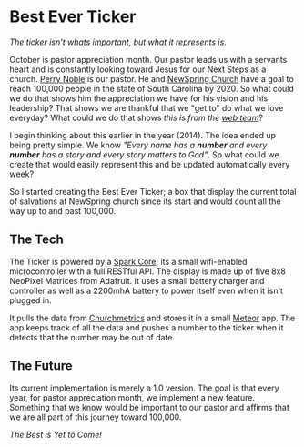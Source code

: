 Best Ever Ticker
================

*The ticker isn't whats important, but what it represents is.*

October is pastor appreciation month. Our pastor leads us with a servants heart
and is constantly looking toward Jesus for our Next Steps as a church. [Perry Noble](http://perrynoble.com) is our pastor. He and [NewSpring Church](https://newspring.cc)
have a goal to reach 100,000 people in the state of South Carolina by 2020. So
what could we do that shows him the appreciation we have for his vision
and his leadership? That shows we are thankful that we "get to" do what we love
everyday? What could we do that shows *this is from the [web
team](https://twitter.com/newspringweb)*?

I begin thinking about this earlier in the year (2014). The idea ended up being pretty
simple. We know <i>"Every name has a **number** and every **number** has a story and every
story matters to God"</i>. So what could we create that would easily
represent this and be updated automatically every week? 

So I started creating the Best Ever Ticker; a box that display the current total of salvations at NewSpring church since its start and would count all the way up to and past 100,000.

The Tech
--------

The Ticker is powered by a [Spark Core](https://spark.io); its a small
wifi-enabled microcontroller with a full RESTful API. The display is made up of
five 8x8 NeoPixel Matrices from Adafruit. It uses a small battery charger and
controller as well as a 2200mhA battery to power itself even when it isn't
plugged in.

It pulls the data from [Churchmetrics](http://churchmetrics.com) and stores it
in a small [Meteor](https://meteor.com) app. The app keeps track of all the data
and pushes a number to the ticker when it detects that the number may be out of
date. 

The Future
----------

Its current implementation is merely a 1.0 version. The goal is that every year, for pastor appreciation month, we implement a new feature. Something that we know would be important to our pastor and affirms that we are all part of this journey toward 100,000.

*The Best is Yet to Come!*


